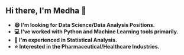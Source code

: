 ## Hi there, I'm Medha 👋
* **😄 I'm looking for Data Science/Data Analysis Positions.**
* **💻 I've worked with Python and Machine Learning tools primarily.**
* **🔢 I'm experienced in Statistical Analysis.**
* **⭐ Interested in the Pharmaceutical/Healthcare Industries.**

<!--
**MpatiM/MpatiM** is a ✨ _special_ ✨ repository because its `README.md` (this file) appears on your GitHub profile.

Here are some ideas to get you started:

- 🔭 I’m currently working on ...
- 🌱 I’m currently learning ...
- 👯 I’m looking to collaborate on ...
- 🤔 I’m looking for help with ...
- 💬 Ask me about ...
- 📫 How to reach me: ...
- 😄 Pronouns: ...
- ⚡ Fun fact: ...
-->
